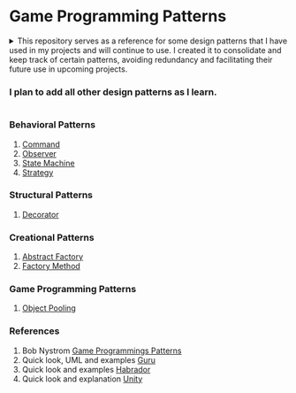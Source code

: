 # Game Programming Patterns
<details><summary> This repository serves as a reference for some design patterns that I have used in my projects and will continue to use. I created it to consolidate and keep track of certain patterns, avoiding redundancy and facilitating their future use in upcoming projects.
  
### I plan to add all other design patterns as I learn.
</summary>
<p>
</p>
</details>

### Behavioral Patterns
 1. [Command](https://github.com/atakandll/GameProgrammingPatterns/tree/main/Assets/Scripts/CommandPattern) 
 2. [Observer](https://github.com/atakandll/GameProgrammingPatterns/tree/main/Assets/Scripts/ObserverPattern)
 2. [State Machine](https://github.com/atakandll/GameProgrammingPatterns/tree/main/Assets/Scripts/StatePattern)
 3. [Strategy](https://github.com/atakandll/GameProgrammingPatterns/tree/main/Assets/Scripts/StrategyPattern)

### Structural Patterns
1. [Decorator](https://github.com/atakandll/GameProgrammingPatterns/tree/main/Assets/Scripts/DecoratorPattern)

### Creational Patterns
1. [Abstract Factory](https://github.com/atakandll/GameProgrammingPatterns/tree/main/Assets/Scripts/AbstractFactoryPattern)
2. [Factory Method](https://github.com/atakandll/GameProgrammingPatterns/tree/main/Assets/Scripts/FactoryPattern)

### Game Programming Patterns
1. [Object Pooling](https://github.com/atakandll/GameProgrammingPatterns/tree/main/Assets/Scripts/ObjectPooling)


### References
1. Bob Nystrom [Game Programmings Patterns](https://gameprogrammingpatterns.com/contents.html)
2. Quick look, UML and examples [Guru](https://refactoring.guru/design-patterns)
3. Quick look and examples [Habrador](https://www.habrador.com/tutorials/programming-patterns)
4. Quick look and explanation [Unity](https://learn.unity.com/tutorial/introduction-to-object-pooling-2019-3)


